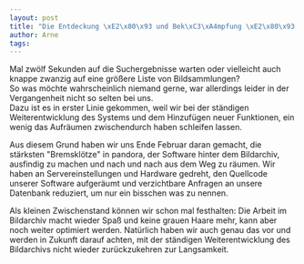 ```yaml
--- 
layout: post
title: "Die Entdeckung \xE2\x80\x93 und Bek\xC3\xA4mpfung \xE2\x80\x93 der Langsamkeit"
author: Arne
tags: 
---
```

Mal zwölf Sekunden auf die Suchergebnisse warten oder vielleicht auch knappe zwanzig auf eine größere Liste von Bildsammlungen?  
So was möchte wahrscheinlich niemand gerne, war allerdings leider in der Vergangenheit nicht so selten bei uns.  
Dazu ist es in erster Linie gekommen, weil wir bei der ständigen Weiterentwicklung des Systems und dem Hinzufügen neuer Funktionen, ein wenig das Aufräumen zwischendurch haben schleifen lassen.

Aus diesem Grund haben wir uns Ende Februar daran gemacht, die stärksten "Bremsklötze" in pandora, der Software hinter dem Bildarchiv, ausfindig zu machen und nach und nach aus dem Weg zu räumen. Wir haben an Servereinstellungen und Hardware gedreht, den Quellcode unserer Software aufgeräumt und verzichtbare Anfragen an unsere Datenbank reduziert, um nur ein bisschen was zu nennen.

Als kleinen Zwischenstand können wir schon mal festhalten: Die Arbeit im Bildarchiv macht wieder Spaß und keine grauen Haare mehr, kann aber noch weiter optimiert werden. Natürlich haben wir auch genau das vor und werden in Zukunft darauf achten, mit der ständigen Weiterentwicklung des Bildarchivs nicht wieder zurückzukehren zur Langsamkeit.
